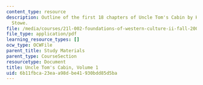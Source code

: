```yaml
---
content_type: resource
description: Outline of the first 18 chapters of Uncle Tom's Cabin by Harriet Beecher
  Stowe.
file: /media/courses/21l-002-foundations-of-western-culture-ii-fall-2002/6b11fbca23eaa98dbe41930bdd85d5ba_outline1.pdf
file_type: application/pdf
learning_resource_types: []
ocw_type: OCWFile
parent_title: Study Materials
parent_type: CourseSection
resourcetype: Document
title: Uncle Tom's Cabin, Volume 1
uid: 6b11fbca-23ea-a98d-be41-930bdd85d5ba
---
```

